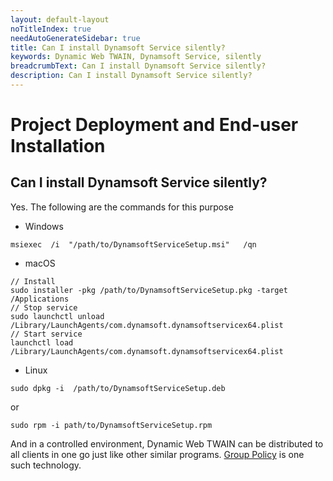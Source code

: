 ```yaml
---
layout: default-layout
noTitleIndex: true
needAutoGenerateSidebar: true
title: Can I install Dynamsoft Service silently? 
keywords: Dynamic Web TWAIN, Dynamsoft Service, silently
breadcrumbText: Can I install Dynamsoft Service silently? 
description: Can I install Dynamsoft Service silently? 
---
```


# Project Deployment and End-user Installation

## Can I install Dynamsoft Service silently? 

Yes. The following are the commands for this purpose

* Windows

``` shell
msiexec  /i  "/path/to/DynamsoftServiceSetup.msi"   /qn
```

* macOS

``` shell
// Install
sudo installer -pkg /path/to/DynamsoftServiceSetup.pkg -target /Applications
// Stop service
sudo launchctl unload /Library/LaunchAgents/com.dynamsoft.dynamsoftservicex64.plist
// Start service
launchctl load /Library/LaunchAgents/com.dynamsoft.dynamsoftservicex64.plist
```

* Linux

``` shell
sudo dpkg -i  /path/to/DynamsoftServiceSetup.deb
```

or

``` shell
sudo rpm -i path/to/DynamsoftServiceSetup.rpm
```

And in a controlled environment, Dynamic Web TWAIN can be distributed to all clients in one go just like other similar programs. [Group Policy](https://docs.microsoft.com/en-us/troubleshoot/windows-server/group-policy/use-group-policy-to-install-software) is one such technology.
